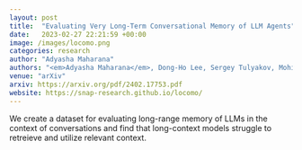 ```yaml
---
layout: post
title:  "Evaluating Very Long-Term Conversational Memory of LLM Agents"
date:   2023-02-27 22:21:59 +00:00
image: /images/locomo.png
categories: research
author: "Adyasha Maharana"
authors: "<em>Adyasha Maharana</em>, Dong-Ho Lee, Sergey Tulyakov, Mohit Bansal, Francesco Barbieri, Yuwei Fang"
venue: "arXiv"
arxiv: https://arxiv.org/pdf/2402.17753.pdf
website: https://snap-research.github.io/locomo/
---
```

We create a dataset for evaluating long-range memory of LLMs in the context of conversations and find that long-context models struggle to retreieve and utilize relevant context.